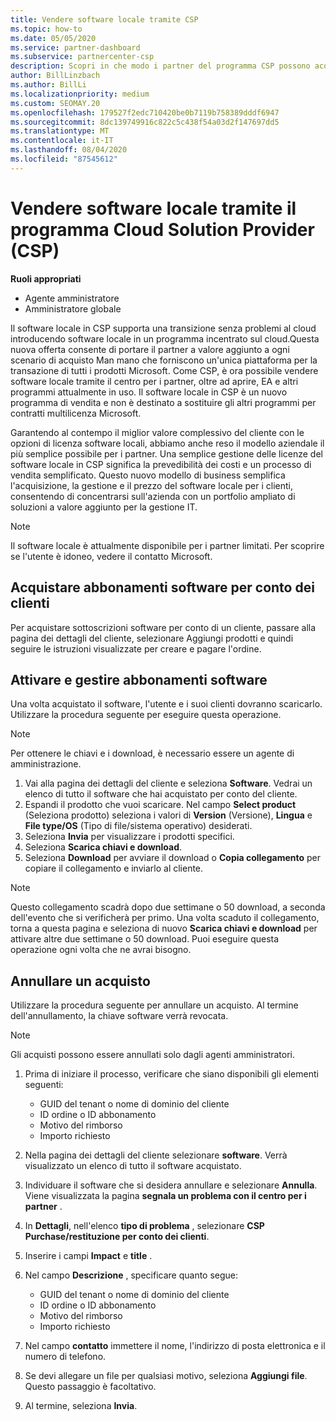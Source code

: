 ```yaml
---
title: Vendere software locale tramite CSP
ms.topic: how-to
ms.date: 05/05/2020
ms.service: partner-dashboard
ms.subservice: partnercenter-csp
description: Scopri in che modo i partner del programma CSP possono acquistare, gestire, vendere e annullare le sottoscrizioni software locali per conto dei clienti nel centro per i partner.
author: BillLinzbach
ms.author: BillLi
ms.localizationpriority: medium
ms.custom: SEOMAY.20
ms.openlocfilehash: 179527f2edc710420be0b7119b758389dddf6947
ms.sourcegitcommit: 8dc139749916c822c5c438f54a03d2f147697dd5
ms.translationtype: MT
ms.contentlocale: it-IT
ms.lasthandoff: 08/04/2020
ms.locfileid: "87545612"
---
```

# <a name="sell-on-premise-software-through-the-cloud-solution-provider-csp-program"></a>Vendere software locale tramite il programma Cloud Solution Provider (CSP)

**Ruoli appropriati**

- Agente amministratore
- Amministratore globale

Il software locale in CSP supporta una transizione senza problemi al cloud introducendo software locale in un programma incentrato sul cloud.Questa nuova offerta consente di portare il partner a valore aggiunto a ogni scenario di acquisto Man mano che forniscono un'unica piattaforma per la transazione di tutti i prodotti Microsoft. Come CSP, è ora possibile vendere software locale tramite il centro per i partner, oltre ad aprire, EA e altri programmi attualmente in uso. Il software locale in CSP è un nuovo programma di vendita e non è destinato a sostituire gli altri programmi per contratti multilicenza Microsoft. 
 
Garantendo al contempo il miglior valore complessivo del cliente con le opzioni di licenza software locali, abbiamo anche reso il modello aziendale il più semplice possibile per i partner. Una semplice gestione delle licenze del software locale in CSP significa la prevedibilità dei costi e un processo di vendita semplificato. Questo nuovo modello di business semplifica l'acquisizione, la gestione e il prezzo del software locale per i clienti, consentendo di concentrarsi sull'azienda con un portfolio ampliato di soluzioni a valore aggiunto per la gestione IT. 

>[!NOTE]
>Il software locale è attualmente disponibile per i partner limitati. Per scoprire se l'utente è idoneo, vedere il contatto Microsoft. 


## <a name="buy-software-subscriptions-on-behalf-of-customers"></a>Acquistare abbonamenti software per conto dei clienti

Per acquistare sottoscrizioni software per conto di un cliente, passare alla pagina dei dettagli del cliente, selezionare Aggiungi prodotti e quindi seguire le istruzioni visualizzate per creare e pagare l'ordine.

## <a name="activate-and-manage-software-subscriptions"></a>Attivare e gestire abbonamenti software

Una volta acquistato il software, l'utente e i suoi clienti dovranno scaricarlo. Utilizzare la procedura seguente per eseguire questa operazione. 

>[!NOTE]
>Per ottenere le chiavi e i download, è necessario essere un agente di amministrazione. 

1. Vai alla pagina dei dettagli del cliente e seleziona **Software**. Vedrai un elenco di tutto il software che hai acquistato per conto del cliente. 
2.  Espandi il prodotto che vuoi scaricare. Nel campo **Select product** (Seleziona prodotto) seleziona i valori di **Version** (Versione), **Lingua** e **File type/OS** (Tipo di file/sistema operativo) desiderati. 
3.  Seleziona **Invia** per visualizzare i prodotti specifici. 
4.  Seleziona **Scarica chiavi e download**. 
5.  Seleziona **Download** per avviare il download o **Copia collegamento** per copiare il collegamento e inviarlo al cliente. 

>[!NOTE]
>Questo collegamento scadrà dopo due settimane o 50 download, a seconda dell'evento che si verificherà per primo. Una volta scaduto il collegamento, torna a questa pagina e seleziona di nuovo **Scarica chiavi e download** per attivare altre due settimane o 50 download. Puoi eseguire questa operazione ogni volta che ne avrai bisogno. 


## <a name="cancel-a-purchase"></a>Annullare un acquisto

Utilizzare la procedura seguente per annullare un acquisto. Al termine dell'annullamento, la chiave software verrà revocata. 

>[!NOTE]
>Gli acquisti possono essere annullati solo dagli agenti amministratori. 

1.  Prima di iniziare il processo, verificare che siano disponibili gli elementi seguenti: 
    - GUID del tenant o nome di dominio del cliente
    - ID ordine o ID abbonamento
    - Motivo del rimborso
    - Importo richiesto

2.  Nella pagina dei dettagli del cliente selezionare **software**. Verrà visualizzato un elenco di tutto il software acquistato. 

3.  Individuare il software che si desidera annullare e selezionare **Annulla**. Viene visualizzata la pagina **segnala un problema con il centro per i partner** . 

4.  In **Dettagli**, nell'elenco **tipo di problema** , selezionare **CSP Purchase/restituzione per conto dei clienti**.

5.  Inserire i campi **Impact** e **title** . 

6.  Nel campo **Descrizione** , specificare quanto segue: 
    -   GUID del tenant o nome di dominio del cliente
    -   ID ordine o ID abbonamento
    -   Motivo del rimborso
    -   Importo richiesto

7.  Nel campo **contatto** immettere il nome, l'indirizzo di posta elettronica e il numero di telefono. 

8.  Se devi allegare un file per qualsiasi motivo, seleziona **Aggiungi file**. Questo passaggio è facoltativo. 

9.  Al termine, seleziona **Invia**.